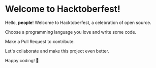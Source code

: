 # Welcome to Hacktoberfest!

Hello, **people**! Welcome to Hacktoberfest, a celebration of open source.

Choose a programming language you love and write some code.

Make a Pull Request to contribute.

Let's collaborate and make this project even better.

Happy coding! 🎉
